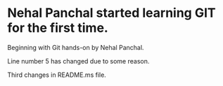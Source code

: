 # Nehal Panchal started learning GIT for the first time.

Beginning with Git hands-on by Nehal Panchal.

Line number 5 has changed due to some reason.

Third changes in README.ms file.
